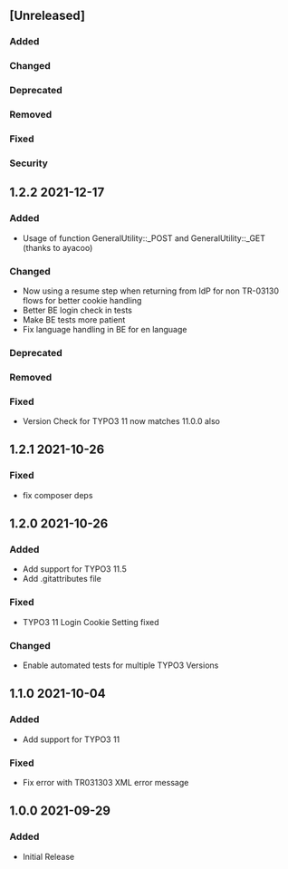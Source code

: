 ## [Unreleased]
### Added
### Changed
### Deprecated
### Removed
### Fixed
### Security

## 1.2.2 2021-12-17
### Added
- Usage of function GeneralUtility::_POST and GeneralUtility::_GET (thanks to ayacoo)
### Changed
- Now using a resume step when returning from IdP for non TR-03130 flows for better cookie handling
- Better BE login check in tests
- Make BE tests more patient
- Fix language handling in BE for en language
### Deprecated
### Removed
### Fixed
- Version Check for TYPO3 11 now matches 11.0.0 also

## 1.2.1 2021-10-26
### Fixed
- fix composer deps

## 1.2.0 2021-10-26
### Added
- Add support for TYPO3 11.5
- Add .gitattributes file
### Fixed
- TYPO3 11 Login Cookie Setting fixed
### Changed
- Enable automated tests for multiple TYPO3 Versions
## 1.1.0 2021-10-04
### Added
- Add support for TYPO3 11
### Fixed
- Fix error with TR031303 XML error message
## 1.0.0 2021-09-29
### Added
- Initial Release
